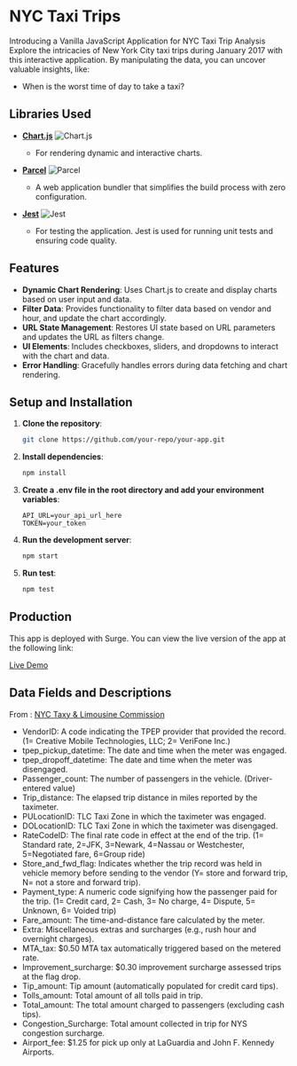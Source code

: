 # NYC Taxi Trips
Introducing a Vanilla JavaScript Application for NYC Taxi Trip Analysis
Explore the intricacies of New York City taxi trips during January 2017 with this interactive application. By manipulating the data, you can uncover valuable insights, like:

- When is the worst time of day to take a taxi?

## Libraries Used

- **[Chart.js](https://www.chartjs.org/)** ![Chart.js](https://img.shields.io/badge/Chart.js-%20-green?style=flat&logo=chartdotjs)
  - For rendering dynamic and interactive charts.

- **[Parcel](https://parceljs.org/)** ![Parcel](https://img.shields.io/badge/Parcel-%20-blue?style=flat&logo=parcel)
  - A web application bundler that simplifies the build process with zero configuration.

- **[Jest](https://jestjs.io/)** ![Jest](https://img.shields.io/badge/Jest-%20-red?style=flat&logo=jest)
  - For testing the application. Jest is used for running unit tests and ensuring code quality.

## Features

- **Dynamic Chart Rendering**: Uses Chart.js to create and display charts based on user input and data.
- **Filter Data**: Provides functionality to filter data based on vendor and hour, and update the chart accordingly.
- **URL State Management**: Restores UI state based on URL parameters and updates the URL as filters change.
- **UI Elements**: Includes checkboxes, sliders, and dropdowns to interact with the chart and data.
- **Error Handling**: Gracefully handles errors during data fetching and chart rendering.

## Setup and Installation

1. **Clone the repository**:
   ```sh
   git clone https://github.com/your-repo/your-app.git

2. **Install dependencies**:
   ```sh
   npm install

3. **Create a .env file in the root directory and add your environment variables**:
   ```env
   API_URL=your_api_url_here
   TOKEN=your_token

4. **Run the development server**:
   ```sh
   npm start

5. **Run test**:
   ```sh
   npm test

## Production
This app is deployed with Surge. You can view the live version of the app at the following link:

[Live Demo](https://solid-building.surge.sh/?vendor=all&hour=all)

## Data Fields and Descriptions
From : [NYC Taxy & Limousine Commission](https://www.nyc.gov/site/tlc/about/tlc-trip-record-data.page)


- VendorID:	A code indicating the TPEP provider that provided the record. (1= Creative Mobile Technologies, LLC; 2= VeriFone Inc.)
- tpep_pickup_datetime:	The date and time when the meter was engaged.
- tpep_dropoff_datetime:	The date and time when the meter was disengaged.
- Passenger_count:	The number of passengers in the vehicle. (Driver-entered value)
- Trip_distance:	The elapsed trip distance in miles reported by the taximeter.
- PULocationID:	TLC Taxi Zone in which the taximeter was engaged.
- DOLocationID:	TLC Taxi Zone in which the taximeter was disengaged.
- RateCodeID:	The final rate code in effect at the end of the trip. (1= Standard rate, 2=JFK, 3=Newark, 4=Nassau or Westchester, 5=Negotiated fare, 6=Group ride)
- Store_and_fwd_flag:	Indicates whether the trip record was held in vehicle memory before sending to the vendor (Y= store and forward trip, N= not a store and forward trip).
- Payment_type:	A numeric code signifying how the passenger paid for the trip. (1= Credit card, 2= Cash, 3= No charge, 4= Dispute, 5= Unknown, 6= Voided trip)
- Fare_amount:	The time-and-distance fare calculated by the meter.
- Extra:	Miscellaneous extras and surcharges (e.g., rush hour and overnight charges).
- MTA_tax:	$0.50 MTA tax automatically triggered based on the metered rate.
- Improvement_surcharge:	$0.30 improvement surcharge assessed trips at the flag drop.
- Tip_amount:	Tip amount (automatically populated for credit card tips).
- Tolls_amount:	Total amount of all tolls paid in trip.
- Total_amount:	The total amount charged to passengers (excluding cash tips).
- Congestion_Surcharge:	Total amount collected in trip for NYS congestion surcharge.
- Airport_fee:	$1.25 for pick up only at LaGuardia and John F. Kennedy Airports.

